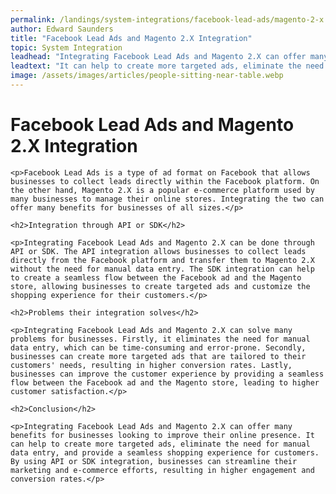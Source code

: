```yaml
---
permalink: /landings/system-integrations/facebook-lead-ads/magento-2-x
author: Edward Saunders
title: "Facebook Lead Ads and Magento 2.X Integration"
topic: System Integration
leadhead: "Integrating Facebook Lead Ads and Magento 2.X can offer many benefits for businesses looking to improve their online presence"
leadtext: "It can help to create more targeted ads, eliminate the need for manual data entry, and provide a seamless shopping experience for customers. By using API or SDK integration, businesses can streamline their marketing and e-commerce efforts, resulting in higher engagement and conversion rates."
image: /assets/images/articles/people-sitting-near-table.webp
---
```

<div class="arttext">
	<h1>Facebook Lead Ads and Magento 2.X Integration</h1>

	<p>Facebook Lead Ads is a type of ad format on Facebook that allows businesses to collect leads directly within the Facebook platform. On the other hand, Magento 2.X is a popular e-commerce platform used by many businesses to manage their online stores. Integrating the two can offer many benefits for businesses of all sizes.</p>

	<h2>Integration through API or SDK</h2>

	<p>Integrating Facebook Lead Ads and Magento 2.X can be done through API or SDK. The API integration allows businesses to collect leads directly from the Facebook platform and transfer them to Magento 2.X without the need for manual data entry. The SDK integration can help to create a seamless flow between the Facebook ad and the Magento store, allowing businesses to create targeted ads and customize the shopping experience for their customers.</p>

	<h2>Problems their integration solves</h2>

	<p>Integrating Facebook Lead Ads and Magento 2.X can solve many problems for businesses. Firstly, it eliminates the need for manual data entry, which can be time-consuming and error-prone. Secondly, businesses can create more targeted ads that are tailored to their customers' needs, resulting in higher conversion rates. Lastly, businesses can improve the customer experience by providing a seamless flow between the Facebook ad and the Magento store, leading to higher customer satisfaction.</p>

	<h2>Conclusion</h2>

	<p>Integrating Facebook Lead Ads and Magento 2.X can offer many benefits for businesses looking to improve their online presence. It can help to create more targeted ads, eliminate the need for manual data entry, and provide a seamless shopping experience for customers. By using API or SDK integration, businesses can streamline their marketing and e-commerce efforts, resulting in higher engagement and conversion rates.</p>

</div>